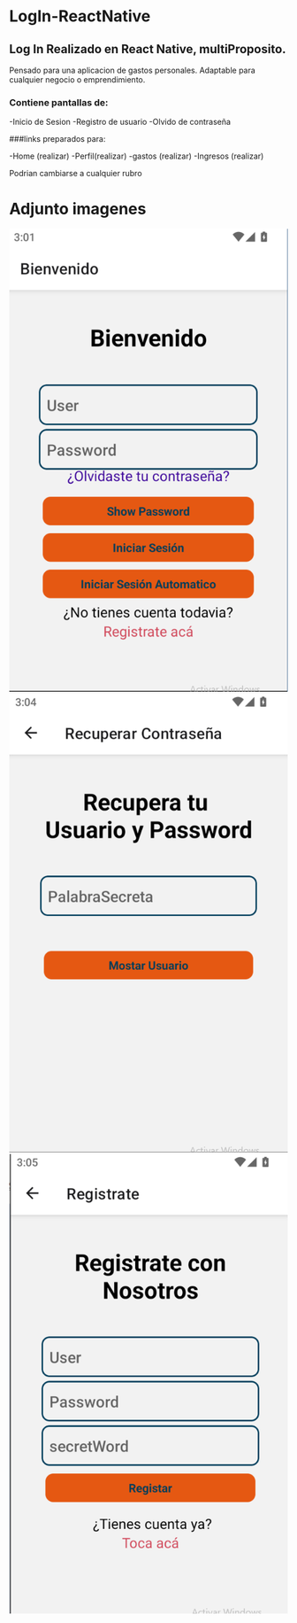 # LogIn-ReactNative


## Log In Realizado en React Native, multiProposito. 
Pensado para una aplicacion de gastos personales.
Adaptable para cualquier negocio o emprendimiento.


### Contiene pantallas de:


-Inicio de Sesion
-Registro de usuario
-Olvido de contraseña


###links preparados para:

-Home (realizar)
-Perfil(realizar)
-gastos (realizar)
-Ingresos (realizar)

Podrian cambiarse a cualquier rubro

# Adjunto imagenes

![Inicio Sesión](/IReadme/firstPAGE.png)
![Recupero Contraseña](/IReadme/SecondPage.png)
![Registro](/IReadme/3PAGE.png)

